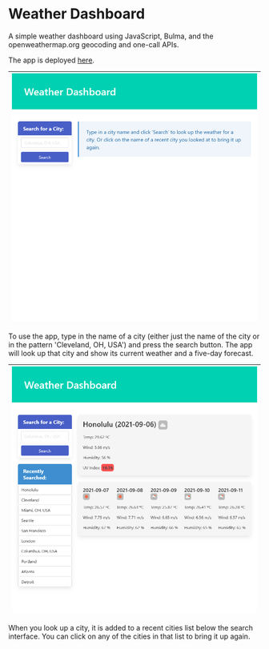 # Weather Dashboard
A simple weather dashboard using JavaScript, Bulma, and the openweathermap.org geocoding and one-call APIs.

The app is deployed [here](https://baker-ling.github.io/weather_dashboard/index.html).

| ![Screenshot first time page loads](screenshots/initial.png) |
| --- |

To use the app, type in the name of a city (either just the name of the city or in the pattern 'Cleveland, OH, USA') and press the search button. The app will look up that city and show its current weather and a five-day forecast.

| ![Screenshot with search results and recent cities](screenshots/with_results_and_history.png) |
| --- |

When you look up a city, it is added to a recent cities list below the search interface. You can click on any of the cities in that list to bring it up again.
